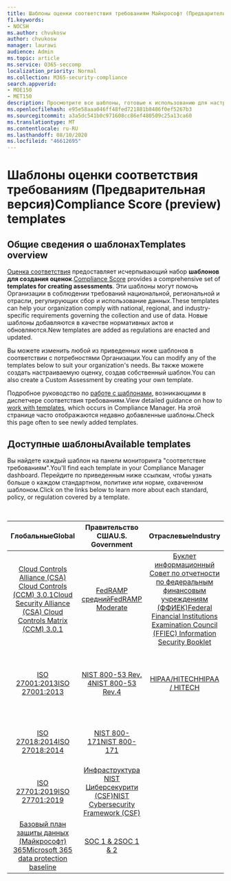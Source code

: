 ```yaml
---
title: Шаблоны оценки соответствия требованиям Майкрософт (Предварительная версия)
f1.keywords:
- NOCSH
ms.author: chvukosw
author: chvukosw
manager: laurawi
audience: Admin
ms.topic: article
ms.service: O365-seccomp
localization_priority: Normal
ms.collection: M365-security-compliance
search.appverid:
- MOE150
- MET150
description: Просмотрите все шаблоны, готовые к использованию для настройки оценок в оценке соответствия требованиям Майкрософт (Предварительная версия).
ms.openlocfilehash: e95e58aaa046ff48fed721881b8486f0ef5267b3
ms.sourcegitcommit: a3a5dc541b0c971608cc86ef480509c25a13ca60
ms.translationtype: MT
ms.contentlocale: ru-RU
ms.lasthandoff: 08/10/2020
ms.locfileid: "46612695"
---
```

# <a name="compliance-score-preview-templates"></a><span data-ttu-id="c8123-103">Шаблоны оценки соответствия требованиям (Предварительная версия)</span><span class="sxs-lookup"><span data-stu-id="c8123-103">Compliance Score (preview) templates</span></span>

## <a name="templates-overview"></a><span data-ttu-id="c8123-104">Общие сведения о шаблонах</span><span class="sxs-lookup"><span data-stu-id="c8123-104">Templates overview</span></span>

<span data-ttu-id="c8123-105">[Оценка соответствия](compliance-score.md) предоставляет исчерпывающий набор **шаблонов для создания оценок**.</span><span class="sxs-lookup"><span data-stu-id="c8123-105">[Compliance Score](compliance-score.md) provides a comprehensive set of **templates for creating assessments**.</span></span> <span data-ttu-id="c8123-106">Эти шаблоны могут помочь Организации в соблюдении требований национальной, региональной и отрасли, регулирующих сбор и использование данных.</span><span class="sxs-lookup"><span data-stu-id="c8123-106">These templates can help your organization comply with national, regional, and industry-specific requirements governing the collection and use of data.</span></span> <span data-ttu-id="c8123-107">Новые шаблоны добавляются в качестве нормативных актов и обновляются.</span><span class="sxs-lookup"><span data-stu-id="c8123-107">New templates are added as regulations are enacted and updated.</span></span>

<span data-ttu-id="c8123-108">Вы можете изменить любой из приведенных ниже шаблонов в соответствии с потребностями Организации.</span><span class="sxs-lookup"><span data-stu-id="c8123-108">You can modify any of the templates below to suit your organization's needs.</span></span> <span data-ttu-id="c8123-109">Вы также можете создать настраиваемую оценку, создав собственный шаблон.</span><span class="sxs-lookup"><span data-stu-id="c8123-109">You can also create a Custom Assessment by creating your own template.</span></span> 

<span data-ttu-id="c8123-110">Подробное руководство по [работе с шаблонами](working-with-compliance-manager.md#templates), возникающими в диспетчере соответствия требованиям.</span><span class="sxs-lookup"><span data-stu-id="c8123-110">View detailed guidance on how to [work with templates](working-with-compliance-manager.md#templates), which occurs in Compliance Manager.</span></span> <span data-ttu-id="c8123-111">На этой странице часто отображаются недавно добавленные шаблоны.</span><span class="sxs-lookup"><span data-stu-id="c8123-111">Check this page often to see newly added templates.</span></span>

## <a name="available-templates"></a><span data-ttu-id="c8123-112">Доступные шаблоны</span><span class="sxs-lookup"><span data-stu-id="c8123-112">Available templates</span></span>

<span data-ttu-id="c8123-113">Вы найдете каждый шаблон на панели мониторинга "соответствие требованиям".</span><span class="sxs-lookup"><span data-stu-id="c8123-113">You'll find each template in your Compliance Manager dashboard.</span></span> <span data-ttu-id="c8123-114">Перейдите по приведенным ниже ссылкам, чтобы узнать больше о каждом стандартном, политике или норме, охваченном шаблоном.</span><span class="sxs-lookup"><span data-stu-id="c8123-114">Click on the links below to learn more about each standard, policy, or regulation covered by a template.</span></span>

<br>

| <span data-ttu-id="c8123-115">Глобальные</span><span class="sxs-lookup"><span data-stu-id="c8123-115">Global</span></span> |<span data-ttu-id="c8123-116">Правительство США</span><span class="sxs-lookup"><span data-stu-id="c8123-116">U.S. Government</span></span>| <span data-ttu-id="c8123-117">Отраслевые</span><span class="sxs-lookup"><span data-stu-id="c8123-117">Industry</span></span>|<span data-ttu-id="c8123-118">Региональные</span><span class="sxs-lookup"><span data-stu-id="c8123-118">Regional</span></span>|
| :---: |:---:|:---:|:---:|
|[<span data-ttu-id="c8123-119">Cloud Controls Alliance (CSA) Cloud Controls (CCM) 3.0.1</span><span class="sxs-lookup"><span data-stu-id="c8123-119">Cloud Security Alliance (CSA) Cloud Controls Matrix (CCM) 3.0.1</span></span>](offering-csa-star-attestation.md) | [<span data-ttu-id="c8123-120">FedRAMP средний</span><span class="sxs-lookup"><span data-stu-id="c8123-120">FedRAMP Moderate</span></span>](offering-fedramp.md)| [<span data-ttu-id="c8123-121">Буклет информационный Совет по отчетности по федеральным финансовым учреждениям (ФФИЕК)</span><span class="sxs-lookup"><span data-stu-id="c8123-121">Federal Financial Institutions Examination Council (FFIEC) Information Security Booklet</span></span>](offering-ffiec-us.md) |[<span data-ttu-id="c8123-122">Общий закон по защите данных в Бразилии (ЛГПД)</span><span class="sxs-lookup"><span data-stu-id="c8123-122">Brazil General Data Protection Law (LGPD)</span></span>](https://go.microsoft.com/fwlink/?linkid=2115387) |
|[<span data-ttu-id="c8123-123">ISO 27001:2013</span><span class="sxs-lookup"><span data-stu-id="c8123-123">ISO 27001:2013</span></span>](https://go.microsoft.com/fwlink/?linkid=2109073) | [<span data-ttu-id="c8123-124">NIST 800-53 Rev. 4</span><span class="sxs-lookup"><span data-stu-id="c8123-124">NIST 800-53 Rev.4</span></span>](https://go.microsoft.com/fwlink/?linkid=2109075) | [<span data-ttu-id="c8123-125">HIPAA/HITECH</span><span class="sxs-lookup"><span data-stu-id="c8123-125">HIPAA / HITECH</span></span>](offering-hipaa-hitech.md) | <span data-ttu-id="c8123-126">[Закон о конфиденциальности для потребителей в Калифорнии (ККПА)](offering-ccpa.md) (Предварительная версия)</span><span class="sxs-lookup"><span data-stu-id="c8123-126">[California Consumer Privacy Act (CCPA)](offering-ccpa.md) (preview)</span></span>
|[<span data-ttu-id="c8123-127">ISO 27018:2014</span><span class="sxs-lookup"><span data-stu-id="c8123-127">ISO 27018:2014</span></span>](offering-iso-27018.md)  | [<span data-ttu-id="c8123-128">NIST 800-171</span><span class="sxs-lookup"><span data-stu-id="c8123-128">NIST 800-171</span></span>](offering-nist-sp-800-171.md)|  | [<span data-ttu-id="c8123-129">Разрешение безопасности данных Дубаи (ДГИСР)</span><span class="sxs-lookup"><span data-stu-id="c8123-129">Dubai Information Security Resolution (DGISR)</span></span>](https://go.microsoft.com/fwlink/?linkid=2131193) |
| [<span data-ttu-id="c8123-130">ISO 27701:2019</span><span class="sxs-lookup"><span data-stu-id="c8123-130">ISO 27701:2019</span></span>](offering-iso-27701.md) | [<span data-ttu-id="c8123-131">Инфраструктура NIST Циберсекурити (CSF)</span><span class="sxs-lookup"><span data-stu-id="c8123-131">NIST Cybersecurity Framework (CSF)</span></span>](offering-nist-csf.md) |  |[<span data-ttu-id="c8123-132">GDPR Европейского союза</span><span class="sxs-lookup"><span data-stu-id="c8123-132">European Union GDPR</span></span>](gdpr.md) |
| [<span data-ttu-id="c8123-133">Базовый план защиты данных (Майкрософт) 365</span><span class="sxs-lookup"><span data-stu-id="c8123-133">Microsoft 365 data protection baseline</span></span>](compliance-score-methodology.md#initial-score-based-on-microsoft-365-data-protection-baseline) | [<span data-ttu-id="c8123-134">SOC 1 & 2</span><span class="sxs-lookup"><span data-stu-id="c8123-134">SOC 1 & 2</span></span>](offering-soc.md) |  | <span data-ttu-id="c8123-135">[Ирап/Австралийский правительством ISM](offering-ccsl-irap-australia.md) (Предварительная версия)</span><span class="sxs-lookup"><span data-stu-id="c8123-135">[IRAP / Australian Government ISM](offering-ccsl-irap-australia.md) (preview)</span></span> |